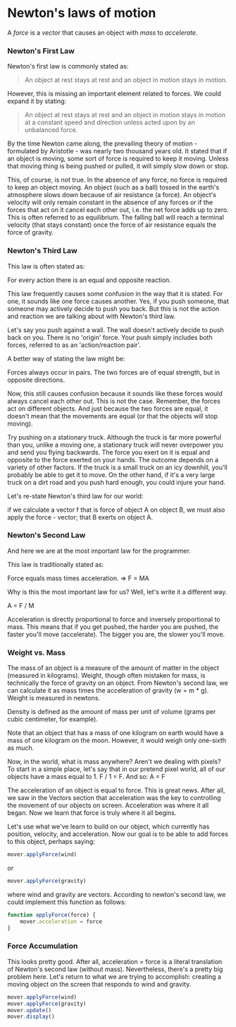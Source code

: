 # Newton's laws of motion

A *force* is a *vector* that causes an object with *mass* to *accelerate*.

### Newton's First Law

Newton's first law is commonly stated as:

> An object at rest stays at rest 
> and an object in motion stays in motion.

However, this is missing an important element related to forces.
We could expand it by stating:

> An object at rest stays at rest 
> and an object in motion stays in motion at a constant speed and direction 
> unless acted upon by an unbalanced force.

By the time Newton came along, 
the prevailing theory of motion - formulated by Aristotle - 
was nearly two thousand years old.
It stated that if an object is moving, some sort of force is required to keep it moving.
Unless that moving thing is being pushed or pulled,
it will simply slow down or stop.

This, of course, is not true.
In the absence of any force, no force is required to keep an object moving.
An object (such as a ball) tossed in the earth's atmosphere slows down because of air resistance (a force).
An object's velocity will only remain constant in the absence of any forces 
or if the forces that act on it cancel each other out, i.e. the net force adds up to zero.
This is often referred to as equilibrium.
The falling ball will reach a terminal velocity (that stays constant)
once the force of air resistance equals the force of gravity.

### Newton's Third Law

This law is often stated as:

For every action there is an equal and opposite reaction.

This law frequently causes some confusion in the way that it is stated.
For one, it sounds like one force causes another.
Yes, if you push someone, that someone may actively decide to push you back.
But this is not the action and reaction we are talking about with Newton's third law.

Let's say you push against a wall.
The wall doesn't actively decide to push back on you.
There is no 'origin' force.
Your push simply includes both forces, referred to as an 'action/reaction pair'.

A better way of stating the law might be:

Forces always occur in pairs.
The two forces are of equal strength, but in opposite directions.

Now, this still causes confusion because it sounds like these forces would always cancel each other out.
This is not the case. Remember, the forces act on different objects.
And just because the two forces are equal,
it doesn't mean that the movements are equal (or that the objects will stop moving).

Try pushing on a stationary truck.
Although the truck is far more powerful than you,
unlike a moving one, a stationary truck will never overpower you
and send you flying backwards.
The force you exert on it is equal and opposite to the force exerted on your hands.
The outcome depends on a variety of other factors.
If the truck is a small truck on an icy downhill,
you'll probably be able to get it to move.
On the other hand,
if it's a very large truck on a dirt road and you push hard enough, 
you could injure your hand.

Let's re-state Newton's third law for our world:

if we calculate a vector f that is force of object A on object B, 
we must also apply the force - vector; that B exerts on object A.

### Newton's Second Law

And here we are at the most important law for the programmer.

This law is traditionally stated as:

Force equals mass times acceleration. => F = MA

Why is this the most important law for us? Well, let's write it a different way.

A = F / M

Acceleration is directly proportional to force and inversely proportional to mass.
This means that if you get pushed, the harder you are pushed, the faster you'll move (accelerate).
The bigger you are, the slower you'll move.

### Weight vs. Mass

The mass of an object is a measure of the amount of matter in the object (measured in kilograms).
Weight, though often mistaken for mass, is technically the force of gravity on an object.
From Newton's second law, we can calculate it as mass times the acceleration of gravity (w = m * g).
Weight is measured in newtons.

Density is defined as the amount of mass per unit of volume (grams per cubic centimeter, for example).

Note that an object that has a mass of one kilogram on earth would have a mass of one kilogram on the moon.
However, it would weigh only one-sixth as much.

Now, in the world, what is mass anywhere? Aren't we dealing with pixels?
To start in a simple place, let's say that in our pretend pixel world, 
all of our objects have a mass equal to 1.
F / 1 = F. And so: A = F

The acceleration of an object is equal to force. This is great news.
After all, we saw in the Vectors section that acceleration 
was the key to controlling the movement of our objects on screen.
Acceleration was where it all began.
Now we learn that force is truly where it all begins.

Let's use what we've learn to build on our object, 
which currently has position, velocity, and acceleration.
Now our goal is to be able to add forces to this object, perhaps saying:

```js
mover.applyForce(wind)
```

or 

```js
mover.applyForce(gravity)
```

where wind and gravity are vectors.
According to newton's second law, we could implement this function as follows:

```js
function applyForce(force) {
    mover.acceleration = force
}
```

### Force Accumulation

This looks pretty good.
After all, acceleration = force is a literal translation of Newton's second law (without mass).
Nevertheless, there's a pretty big problem here.
Let's return to what we are trying to accomplish: 
creating a moving object on the screen that responds to wind and gravity.

```js
mover.applyForce(wind)
mover.applyForce(gravity)
mover.update()
mover.display()
```


